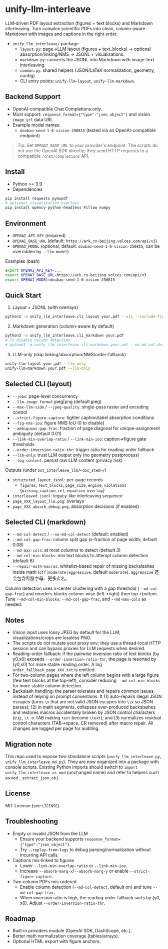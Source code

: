 
# unify-llm-interleave

LLM‑driven PDF layout extraction (figures + text blocks) and Markdown interleaving. Turn complex scientific PDFs into clean, column‑aware Markdown with images and captions in the right order.

- `unify_llm_interleave/` package
  - `layout.py`: page→LLM layout (figures + text_blocks) → optional absorption/linking/NMS → JSONL + visualizations.
  - `markdown.py`: converts the JSONL into Markdown with image–text interleaving.
  - `common.py`: shared helpers (JSON/LaTeX normalization, geometry, config).
  - CLI entry points: `unify-llm-layout`, `unify-llm-markdown`.

## Backend Support

- OpenAI-compatible Chat Completions only.
- Must support: `response_format={"type":"json_object"}` and vision `image_url` data URI.
- Example model names:
  - `doubao-seed-1-6-vision-250815` (tested via an OpenAI-compatible endpoint)

> Tip: Set `OPENAI_BASE_URL` to your provider's endpoint. The scripts do not use the OpenAI SDK directly; they send HTTP requests to a compatible `/chat/completions` API.

## Install

- Python >= 3.9
- Dependencies

```bash
pip install requests pymupdf
# optional visualization overlays
pip install opencv-python-headless Pillow numpy
```

## Environment

- `OPENAI_API_KEY` (required)
- `OPENAI_BASE_URL` (default: `https://ark.cn-beijing.volces.com/api/v3`)
- `OPENAI_MODEL` (optional; default: `doubao-seed-1-6-vision-250815`, can be overridden by `--llm-model`)

Examples (bash)

```bash
export OPENAI_API_KEY=...
export OPENAI_BASE_URL=https://ark.cn-beijing.volces.com/api/v3
export OPENAI_MODEL=doubao-seed-1-6-vision-250815
```

## Quick Start

1) Layout + JSONL (with overlays)

```bash
python3 -m unify_llm_interleave.cli_layout your.pdf --viz --include-figures --jobs 4
```

2) Markdown generation (column-aware by default)

```bash
python3 -m unify_llm_interleave.cli_markdown your.pdf
# To disable column detection:
# python3 -m unify_llm_interleave.cli_markdown your.pdf --no-md-col-detect
```

3) LLM-only (skip linking/absorption/NMS/order-fallback)

```bash
unify-llm-layout your.pdf --llm-only
unify-llm-markdown your.pdf --llm-only
```

## Selected CLI (layout)

- `--jobs`: page-level concurrency
- `--llm-image-format` jpeg|png (default jpeg)
- `--max-llm-side` / `--jpeg-quality`: single-pass raster and encoding control
- `--strict-figure-capture`: tighter caption/label absorption conditions
- `--fig-nms-iou`: figure NMS IoU (0 to disable)
- `--ambiguous-gap-frac`: fraction of page diagonal for unique-assignment ambiguity (default 0.01)
- `--link-min-overlap-ratio` / `--link-min-iou`: caption→figure gate thresholds
- `--order-inversion-ratio-thr`: trigger ratio for reading-order fallback
- `--llm-only`: trust LLM output only (no geometry postprocess)
- `--log-content`: persist raw LLM content (privacy risk)

Outputs (under `out_interleave_llm/<doc_stem>/`)

- `structured_layout.jsonl`: per-page records
  - `figures`, `text_blocks`, `page_size`, `engine`, `violations` {`missing_caption_ref`, `equation_overlap`}
- `interleaved.jsonl`: legacy-like interleaving sequence
- `page_XXX_layout_llm.png`: overlays
- `page_XXX_absorb_debug.png`: absorption decisions (if enabled)

## Selected CLI (markdown)

- `--md-col-detect` / `--no-md-col-detect` (default: enabled)
- `--md-col-gap-frac`: column split gap (x-fraction of page width; default 0.08)
- `--md-max-cols`: at most columns to detect (default 3)
- `--md-col-min-blocks`: min text blocks to attempt column detection (default 6)
- `--repair-math-macros`: whitelist-based repair of missing backslashes inside math (`off|moderate|aggressive`, default `moderate`). `aggressive` 还会包含希腊字母、更多宏名。

Column detection uses x-center clustering with a gap threshold (`--md-col-gap-frac`) and reorders blocks column-wise (left→right) then top→bottom. Tune `--md-col-min-blocks`, `--md-col-gap-frac`, and `--md-max-cols` as needed.

## Notes

- Vision input uses lossy JPEG by default for the LLM; visualizations/crops are lossless PNG.
- The scripts do not mutate your proxy env; they use a thread-local HTTP session and can bypass proxies for LLM requests when desired.
- Reading-order fallback: if the pairwise inversion ratio of text blocks (by y0,x0) exceeds `--order-inversion-ratio-thr`, the page is resorted by (y0,x0) for more stable reading order. A log `order_fallback_page_XXX.txt` is emitted.
- For two-column pages where the left column begins with a large figure (few text blocks at the top-left), consider reducing `--md-col-min-blocks` for more stable column detection.
- Backslash handling: the parser tolerates and repairs common issues instead of relying on prompt conventions. It (1) auto-repairs illegal JSON escapes (turns `\x` that are not valid JSON escapes into `\\x` so JSON parses); (2) in math segments, collapses over-produced backslashes and restores macros accidentally broken by JSON control characters (e.g., `\t` → TAB making `text` become `\text`); and (3) normalizes residual control characters (TAB→space, CR removed) after macro repair. All changes are logged per page for auditing.

## Migration note

This repo used to expose two standalone scripts (`unify_llm_interleave.py`, `unify_llm_interleave_md.py`).
They are now organized into a package with console scripts. Existing Python imports should switch to
`import unify_llm_interleave as mod` (unchanged name) and refer to helpers such as `mod._extract_json_obj`.

## License

MIT License (see `LICENSE`).

## Troubleshooting

- Empty or invalid JSON from the LLM
  - Ensure your backend supports `response_format={"type":"json_object"}`.
  - Try `--replay-from-logs` to debug parsing/normalization without incurring API calls.
- Captions mis‑linked to figures
  - Lower `--link-min-overlap-ratio` or `--link-min-iou`.
  - Increase `--absorb-marg-x`/`--absorb-marg-y` or enable `--strict-figure-capture`.
- Two‑column PDFs mis‑ordered
  - Enable column detection (`--md-col-detect`, default on) and tune `--md-col-gap-frac`.
  - When inversion ratio is high, the reading‑order fallback sorts by (y0, x0). Adjust `--order-inversion-ratio-thr`.

## Roadmap

- Built‑in providers module (OpenAI SDK, DashScope, etc.).
- Better math normalization coverage (tables/arrays).
- Optional HTML export with figure anchors.
